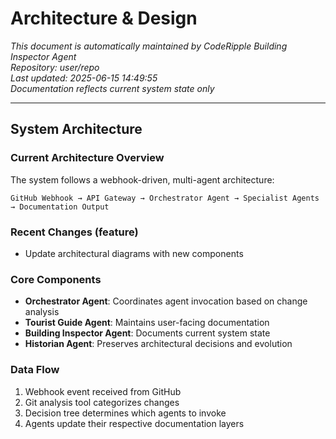 # Architecture & Design

*This document is automatically maintained by CodeRipple Building Inspector Agent*  
*Repository: user/repo*  
*Last updated: 2025-06-15 14:49:55*  
*Documentation reflects current system state only*

---

## System Architecture

### Current Architecture Overview
The system follows a webhook-driven, multi-agent architecture:

```
GitHub Webhook → API Gateway → Orchestrator Agent → Specialist Agents → Documentation Output
```

### Recent Changes (feature)
- Update architectural diagrams with new components

### Core Components
- **Orchestrator Agent**: Coordinates agent invocation based on change analysis
- **Tourist Guide Agent**: Maintains user-facing documentation
- **Building Inspector Agent**: Documents current system state
- **Historian Agent**: Preserves architectural decisions and evolution

### Data Flow
1. Webhook event received from GitHub
2. Git analysis tool categorizes changes
3. Decision tree determines which agents to invoke
4. Agents update their respective documentation layers
